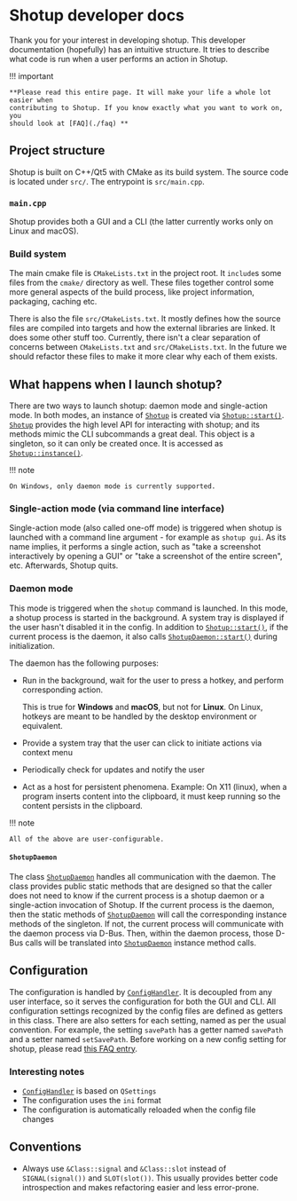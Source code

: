 # Shotup developer docs

Thank you for your interest in developing shotup. This developer
documentation (hopefully) has an intuitive structure. It tries to describe what
code is run when a user performs an action in Shotup.

!!! important

    **Please read this entire page. It will make your life a whole lot easier when
    contributing to Shotup. If you know exactly what you want to work on, you
    should look at [FAQ](./faq) **

## Project structure

Shotup is built on C++/Qt5 with CMake as its build system. The source code is
located under `src/`. The entrypoint is `src/main.cpp`.

### `main.cpp`

Shotup provides both a GUI and a CLI (the latter currently works only on
Linux and macOS).

### Build system

The main cmake file is `CMakeLists.txt` in the project root. It `include`s some
files from the `cmake/` directory as well. These files together control some
more general aspects of the build process, like project information, packaging,
caching etc.

There is also the file `src/CMakeLists.txt`. It mostly defines how the source
files are compiled into targets and how the external libraries are linked. It
does some other stuff too. Currently, there isn't a clear separation of concerns
between `CMakeLists.txt` and `src/CMakeLists.txt`. In the future we should
refactor these files to make it more clear why each of them exists.

## What happens when I launch shotup?
There are two ways to launch shotup: daemon mode and single-action mode. In
both modes, an instance of [`Shotup`][Shotup] is created via
[`Shotup::start()`][Shotup::start]. [`Shotup`][Shotup] provides the
high level API for interacting with shotup; and its methods mimic the CLI
subcommands a great deal. This object is a singleton, so it can only be created
once. It is accessed as [`Shotup::instance()`][Shotup::instance].

!!! note

    On Windows, only daemon mode is currently supported.

### Single-action mode (via command line interface)
Single-action mode (also called one-off mode) is triggered when shotup is
launched with a command line argument - for example as `shotup gui`. As its
name implies, it performs a single action, such as "take a screenshot
interactively by opening a GUI" or "take a screenshot of the entire screen",
etc. Afterwards, Shotup quits.

### Daemon mode
This mode is triggered when the `shotup` command is launched. In this mode, a
shotup process is started in the background. A system tray is displayed if
the user hasn't disabled it in the config. In addition to [`Shotup::start()`][Shotup::start],
if the current process is the daemon, it also calls [`ShotupDaemon::start()`][ShotupDaemon::start]
during initialization.

The daemon has the following purposes:

- Run in the background, wait for the user to press a hotkey, and perform
  corresponding action.

    This is true for **Windows** and **macOS**, but not for **Linux**. On Linux, hotkeys
    are meant to be handled by the desktop environment or equivalent.

- Provide a system tray that the user can click to initiate actions via context
  menu

- Periodically check for updates and notify the user

- Act as a host for persistent phenomena. Example: On X11 (linux), when a program
  inserts content into the clipboard, it must keep running so the content
  persists in the clipboard.

!!! note

    All of the above are user-configurable.

#### `ShotupDaemon`
The class [`ShotupDaemon`][ShotupDaemon] handles all communication with
the daemon. The class provides public static methods that are designed so that
the caller does not need to know if the current process is a shotup daemon or
a single-action invocation of Shotup. If the current process is the daemon,
then the static methods of [`ShotupDaemon`][ShotupDaemon] will call the
corresponding instance methods of the singleton. If not, the current process
will communicate with the daemon process via D-Bus. Then, within the daemon
process, those D-Bus calls will be translated into
[`ShotupDaemon`][ShotupDaemon] instance method calls.

## Configuration
The configuration is handled by [`ConfigHandler`][ConfigHandler]. It is
decoupled from any user interface, so it serves the configuration for both the
GUI and CLI. All configuration settings recognized by the config files are
defined as getters in this class. There are also setters for each setting, named
as per the usual convention. For example, the setting `savePath` has a getter
named `savePath` and a setter named `setSavePath`. Before working on a new
config setting for shotup, please read [this FAQ
entry][faq:add-config-setting].

### Interesting notes

- [`ConfigHandler`][ConfigHandler] is based on `QSettings`
- The configuration uses the `ini` format
- The configuration is automatically reloaded when the config file changes

## Conventions

- Always use `&Class::signal` and `&Class::slot` instead of `SIGNAL(signal())`
  and `SLOT(slot())`. This usually provides better code introspection and makes
  refactoring easier and less error-prone.

[Shotup]: shotup/classShotup
[Shotup::instance]: shotup/classShotup#function-instance
[Shotup::start]: shotup/classShotup#function-start
[ConfigHandler]: shotup/classConfigHandler
[ShotupDaemon]: shotup/classShotupDaemon
[ShotupDaemon::start]: shotup/classShotupDaemon#function-start
[confighandler.h]: shotup/confighandler_8h
[confighandler.cpp]: shotup/confighandler_8cpp

[faq:add-config-setting]: faq/#how-do-i-add-a-new-config-setting

[matrix-room]: https://matrix.to/#/#shotup-org:matrix.org
